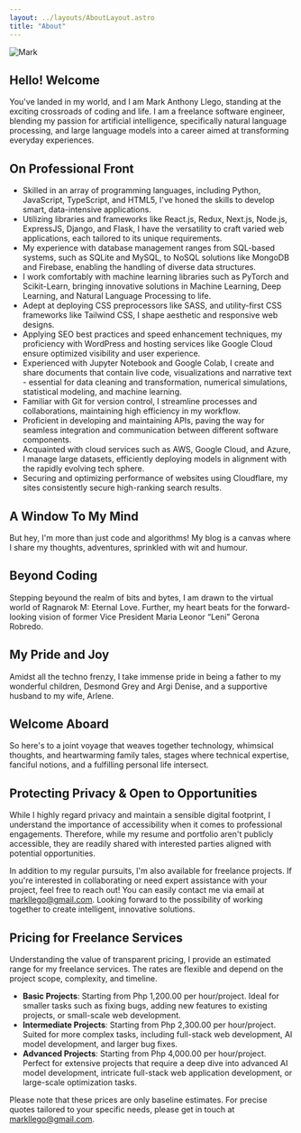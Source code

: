 ```yaml
---
layout: ../layouts/AboutLayout.astro
title: "About"
---
```


![Mark](https://llego.dev/assets/SS6V8tptipaeTw27R8mXAUd.jpg)

## Hello! Welcome

You've landed in my world, and I am Mark Anthony Llego, standing at the exciting crossroads of coding and life. I am a freelance software engineer, blending my passion for artificial intelligence, specifically natural language processing, and large language models into a career aimed at transforming everyday experiences.

## On Professional Front

- Skilled in an array of programming languages, including Python, JavaScript, TypeScript, and HTML5, I've honed the skills to develop smart, data-intensive applications.
- Utilizing libraries and frameworks like React.js, Redux, Next.js, Node.js, ExpressJS, Django, and Flask, I have the versatility to craft varied web applications, each tailored to its unique requirements.
- My experience with database management ranges from SQL-based systems, such as SQLite and MySQL, to NoSQL solutions like MongoDB and Firebase, enabling the handling of diverse data structures.
- I work comfortably with machine learning libraries such as PyTorch and Scikit-Learn, bringing innovative solutions in Machine Learning, Deep Learning, and Natural Language Processing to life.
- Adept at deploying CSS preprocessors like SASS, and utility-first CSS frameworks like Tailwind CSS, I shape aesthetic and responsive web designs.
- Applying SEO best practices and speed enhancement techniques, my proficiency with WordPress and hosting services like Google Cloud ensure optimized visibility and user experience.
- Experienced with Jupyter Notebook and Google Colab, I create and share documents that contain live code, visualizations and narrative text - essential for data cleaning and transformation, numerical simulations, statistical modeling, and machine learning.
- Familiar with Git for version control, I streamline processes and collaborations, maintaining high efficiency in my workflow.
- Proficient in developing and maintaining APIs, paving the way for seamless integration and communication between different software components.
- Acquainted with cloud services such as AWS, Google Cloud, and Azure, I manage large datasets, efficiently deploying models in alignment with the rapidly evolving tech sphere.
- Securing and optimizing performance of websites using Cloudflare, my sites consistently secure high-ranking search results.

## A Window To My Mind

But hey, I'm more than just code and algorithms! My blog is a canvas where I share my thoughts, adventures, sprinkled with wit and humour.

## Beyond Coding

Stepping beyound the realm of bits and bytes, I am drawn to the virtual world of Ragnarok M: Eternal Love. Further, my heart beats for the forward-looking vision of former Vice President Maria Leonor “Leni” Gerona Robredo.

## My Pride and Joy

Amidst all the techno frenzy, I take immense pride in being a father to my wonderful children, Desmond Grey and Argi Denise, and a supportive husband to my wife, Arlene.

## Welcome Aboard

So here's to a joint voyage that weaves together technology, whimsical thoughts, and heartwarming family tales, stages where technical expertise, fanciful notions, and a fulfilling personal life intersect.

## Protecting Privacy & Open to Opportunities

While I highly regard privacy and maintain a sensible digital footprint, I understand the importance of accessibility when it comes to professional engagements. Therefore, while my resume and portfolio aren't publicly accessible, they are readily shared with interested parties aligned with potential opportunities.

In addition to my regular pursuits, I'm also available for freelance projects. If you're interested in collaborating or need expert assistance with your project, feel free to reach out! You can easily contact me via email at [markllego@gmail.com](mailto:markllego@gmail.com). Looking forward to the possibility of working together to create intelligent, innovative solutions.

## Pricing for Freelance Services

Understanding the value of transparent pricing, I provide an estimated range for my freelance services. The rates are flexible and depend on the project scope, complexity, and timeline.

- **Basic Projects**: Starting from Php 1,200.00 per hour/project. Ideal for smaller tasks such as fixing bugs, adding new features to existing projects, or small-scale web development.
- **Intermediate Projects**: Starting from Php 2,300.00 per hour/project. Suited for more complex tasks, including full-stack web development, AI model development, and larger bug fixes.
- **Advanced Projects**: Starting from Php 4,000.00 per hour/project. Perfect for extensive projects that require a deep dive into advanced AI model development, intricate full-stack web application development, or large-scale optimization tasks.

Please note that these prices are only baseline estimates. For precise quotes tailored to your specific needs, please get in touch at [markllego@gmail.com](mailto:markllego@gmail.com).
